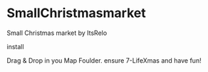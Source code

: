 # SmallChristmasmarket
Small Christmas market by ItsRelo

install

 Drag & Drop in you Map Foulder.
 ensure 7-LifeXmas
 and have fun! 
